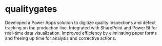 # qualitygates
Developed a Power Apps solution to digitize quality inspections and defect tracking on the production line. Integrated with SharePoint and Power BI for real-time data visualization. Improved efficiency by eliminating paper forms and freeing up time for analysis and corrective actions.
